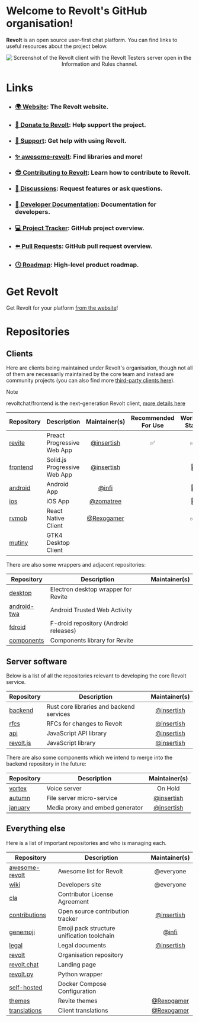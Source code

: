 # Welcome to Revolt's GitHub organisation!

**Revolt** is an open source user-first chat platform. You can find links to useful resources about the project below.

<p align="center">
  <img src="/screenshots/2022-03.png" alt="Screenshot of the Revolt client with the Revolt Testers server open in the Information and Rules channel." />
</p>

# Links

- ### [🌍 Website](https://revolt.chat): The Revolt website.
- ### [💖 Donate to Revolt](https://insrt.uk/donate): Help support the project.
- ### [📖 Support](https://support.revolt.chat): Get help with using Revolt.
- ### [✨ awesome-revolt](https://github.com/revoltchat/awesome-revolt): Find libraries and more!
- ### [😎 Contributing to Revolt](https://github.com/revoltchat/.github/blob/master/.github/CONTRIBUTING.md): Learn how to contribute to Revolt.
- ### [🦜 Discussions](https://github.com/orgs/revoltchat/discussions): Request features or ask questions.
- ### [🔧 Developer Documentation](https://developers.revolt.chat): Documentation for developers.
- ### [💻 Project Tracker](https://github.com/orgs/revoltchat/projects/3/views/1): GitHub project overview.
- ### [⬅️ Pull Requests](https://github.com/orgs/revoltchat/projects/5/views/1): GitHub pull request overview.
- ### [🕓 Roadmap](https://github.com/orgs/revoltchat/projects/6/views/4): High-level product roadmap.

# Get Revolt

Get Revolt for your platform [from the website](https://revolt.chat/download)!

# Repositories

## Clients

Here are clients being maintained under Revolt's organisation, though not all of them are necessarily maintained by the core team and instead are community projects (you can also find more [third-party clients here](https://github.com/revoltchat/awesome-revolt?tab=readme-ov-file#-third-party-clients)).

> [!NOTE]
> revoltchat/frontend is the next-generation Revolt client, [more details here](https://revolt.chat/posts/refreshing-revolt-web)

| Repository                                                   | Description                  |               Maintainer(s)                | Recommended For Use | Working State |
| ------------------------------------------------------------ | ---------------------------- | :----------------------------------------: | :-----------------: | :-----------: |
| [revite](https://github.com/revoltchat/revite)               | Preact Progressive Web App   | [@insertish](https://github.com/insertish) |         ✅          |      ✅       |
| [frontend](https://github.com/revoltchat/frontend)           | Solid.js Progressive Web App | [@insertish](https://github.com/insertish) |                     |      🚥       |
| [android](https://github.com/revoltchat/android)             | Android App                  |      [@infi](https://github.com/infi)      |                     |      🚥       |
| [ios](https://github.com/revoltchat/ios)                     | iOS App                      |  [@zomatree](https://github.com/zomatree)  |                     |      🚥       |
| [rvmob](https://github.com/revoltchat/rvmob)                 | React Native Client          | [@Rexogamer](https://github.com/rexogamer) |                     |      ✅       |
| [mutiny](https://github.com/revoltchat/mutiny)               | GTK4 Desktop Client          |                                            |                     |               |

There are also some wrappers and adjacent repositories:

| Repository                                               | Description                           | Maintainer(s) |
| -------------------------------------------------------- | ------------------------------------- | :-----------: |
| [desktop](https://github.com/revoltchat/desktop)         | Electron desktop wrapper for Revite   |               |
| [android-twa](https://github.com/revoltchat/android-twa) | Android Trusted Web Activity          |               |
| [fdroid](https://github.com/revoltchat/fdroid)           | F-droid repository (Android releases) |               |
| [components](https://github.com/revoltchat/components)   | Components library for Revite         |               |

## Server software

Below is a list of all the repositories relevant to developing the core Revolt service.

| Repository                                           | Description                              |               Maintainer(s)                |
| ---------------------------------------------------- | ---------------------------------------- | :----------------------------------------: |
| [backend](https://github.com/revoltchat/backend)     | Rust core libraries and backend services | [@insertish](https://github.com/insertish) |
| [rfcs](https://github.com/revoltchat/rfcs)           | RFCs for changes to Revolt               | [@insertish](https://github.com/insertish) |
| [api](https://github.com/revoltchat/api)             | JavaScript API library                   | [@insertish](https://github.com/insertish) |
| [revolt.js](https://github.com/revoltchat/revolt.js) | JavaScript library                       | [@insertish](https://github.com/insertish) |

There are also some components which we intend to merge into the backend repository in the future:

| Repository                                       | Description                     |               Maintainer(s)                |
| ------------------------------------------------ | ------------------------------- | :----------------------------------------: |
| [vortex](https://github.com/revoltchat/vortex)   | Voice server                    |                  On Hold                   |
| [autumn](https://github.com/revoltchat/autumn)   | File server micro-service       | [@insertish](https://github.com/insertish) |
| [january](https://github.com/revoltchat/january) | Media proxy and embed generator | [@insertish](https://github.com/insertish) |

## Everything else

Here is a list of important repositories and who is managing each.

| Repository                                                     | Description                                |                                     Maintainer(s)                                      |
| -------------------------------------------------------------- | ------------------------------------------ | :------------------------------------------------------------------------------------: |
| [awesome-revolt](https://github.com/revoltchat/awesome-revolt) | Awesome list for Revolt                    |                                       @everyone                                        |
| [wiki](https://github.com/revoltchat/wiki)                     | Developers site                            |                                       @everyone                                        |
| [cla](https://github.com/revoltchat/cla)                       | Contributor License Agreement              |                                                                                        |
| [contributions](https://github.com/revoltchat/contributions)   | Open source contribution tracker           |                       [@insertish](https://github.com/insertish)                       |
| [genemoji](https://github.com/revoltchat/genemoji)             | Emoji pack structure unification toolchain |                            [@infi](https://github.com/infi)                            |
| [legal](https://github.com/revoltchat/legal)                   | Legal documents                            |                       [@insertish](https://github.com/insertish)                       |
| [revolt](https://github.com/revoltchat/revolt)                 | Organisation repository                    |                                                                                        |
| [revolt.chat](https://github.com/revoltchat/revolt.chat)       | Landing page                               |                                                                                        |
| [revolt.py](https://github.com/revoltchat/revolt.py)           | Python wrapper                             |                                                                                        |
| [self-hosted](https://github.com/revoltchat/self-hosted)       | Docker Compose Configuration               |                                                                                        |
| [themes](https://github.com/revoltchat/themes)                 | Revite themes                              |                       [@Rexogamer](https://github.com/Rexogamer)                       |
| [translations](https://github.com/revoltchat/translations)     | Client translations                        |                       [@Rexogamer](https://github.com/Rexogamer)                       |
